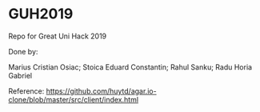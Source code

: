 # GUH2019

Repo for Great Uni Hack 2019

Done by:

Marius Cristian Osiac;
Stoica Eduard Constantin;
Rahul Sanku;
Radu Horia Gabriel

Reference:
https://github.com/huytd/agar.io-clone/blob/master/src/client/index.html
